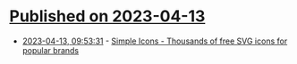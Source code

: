 # [Published on 2023-04-13](index.md)

* [2023-04-13, 09:53:31](https://lobste.rs/s/ubi7ei/simple_icons_thousands_free_svg_icons_for) - [Simple Icons - Thousands of free SVG icons for popular brands](https://simpleicons.org)
